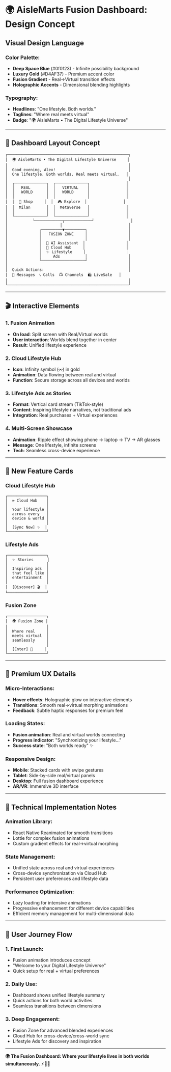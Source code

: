 # 🌍 AisleMarts Fusion Dashboard: Design Concept

## **Visual Design Language**

### **Color Palette:**
- **Deep Space Blue** (#0f0f23) - Infinite possibility background
- **Luxury Gold** (#D4AF37) - Premium accent color
- **Fusion Gradient** - Real→Virtual transition effects
- **Holographic Accents** - Dimensional blending highlights

### **Typography:**
- **Headlines**: "One lifestyle. Both worlds."
- **Taglines**: "Where real meets virtual"
- **Badge**: "🌍 AisleMarts • The Digital Lifestyle Universe"

---

## 🎨 **Dashboard Layout Concept**

```
┌─────────────────────────────────────────────────────┐
│  🌍 AisleMarts • The Digital Lifestyle Universe     │
│                                                     │
│  Good evening, Alex!                                │
│  One lifestyle. Both worlds. Real meets virtual.   │
│                                                     │
│  ┌──────────────┐  ┌──────────────┐                │
│  │   REAL       │  │   VIRTUAL    │                │
│  │   WORLD      │  │   WORLD      │                │
│  │              │  │              │                │
│  │  🏪 Shop     │  │  🎮 Explore  │                │
│  │  Milan       │  │  Metaverse   │                │
│  │              │  │              │                │
│  └──────────────┘  └──────────────┘                │
│           └────────────┬────────────┘                │
│                       │                             │
│              ┌─────────▼─────────┐                  │
│              │   FUSION ZONE     │                  │
│              │                   │                  │
│              │  🤖 AI Assistant  │                  │
│              │  🌊 Cloud Hub     │                  │
│              │  ✨ Lifestyle     │                  │
│              │     Ads           │                  │
│              └───────────────────┘                  │
│                                                     │
│  Quick Actions:                                     │
│  💬 Messages  📞 Calls  📺 Channels  🛍️ LiveSale   │
│                                                     │
└─────────────────────────────────────────────────────┘
```

---

## 🎬 **Interactive Elements**

### **1. Fusion Animation**
- **On load**: Split screen with Real/Virtual worlds
- **User interaction**: Worlds blend together in center
- **Result**: Unified lifestyle experience

### **2. Cloud Lifestyle Hub**
- **Icon**: Infinity symbol (∞) in gold
- **Animation**: Data flowing between real and virtual
- **Function**: Secure storage across all devices and worlds

### **3. Lifestyle Ads as Stories**
- **Format**: Vertical card stream (TikTok-style)
- **Content**: Inspiring lifestyle narratives, not traditional ads
- **Integration**: Real purchases + Virtual experiences

### **4. Multi-Screen Showcase**
- **Animation**: Ripple effect showing phone → laptop → TV → AR glasses
- **Message**: One lifestyle, infinite screens
- **Tech**: Seamless cross-device experience

---

## 🚀 **New Feature Cards**

### **Cloud Lifestyle Hub**
```
┌─────────────────┐
│  ∞ Cloud Hub    │
│                 │
│  Your lifestyle │
│  across every   │
│  device & world │
│                 │
│  [Sync Now] ✨  │
└─────────────────┘
```

### **Lifestyle Ads**
```
┌─────────────────┐
│  ✨ Stories      │
│                 │
│  Inspiring ads  │
│  that feel like │
│  entertainment  │
│                 │
│  [Discover] 🎬  │
└─────────────────┘
```

### **Fusion Zone**
```
┌─────────────────┐
│  🌍 Fusion Zone │
│                 │
│  Where real     │
│  meets virtual  │
│  seamlessly     │
│                 │
│  [Enter] 🔮     │
└─────────────────┘
```

---

## 💎 **Premium UX Details**

### **Micro-Interactions:**
- **Hover effects**: Holographic glow on interactive elements
- **Transitions**: Smooth real→virtual morphing animations  
- **Feedback**: Subtle haptic responses for premium feel

### **Loading States:**
- **Fusion animation**: Real and virtual worlds connecting
- **Progress indicator**: "Synchronizing your lifestyle..."
- **Success state**: "Both worlds ready" ✨

### **Responsive Design:**
- **Mobile**: Stacked cards with swipe gestures
- **Tablet**: Side-by-side real/virtual panels
- **Desktop**: Full fusion dashboard experience
- **AR/VR**: Immersive 3D interface

---

## 🌊 **Technical Implementation Notes**

### **Animation Library:**
- React Native Reanimated for smooth transitions
- Lottie for complex fusion animations
- Custom gradient effects for real→virtual morphing

### **State Management:**
- Unified state across real and virtual experiences
- Cross-device synchronization via Cloud Hub
- Persistent user preferences and lifestyle data

### **Performance Optimization:**
- Lazy loading for intensive animations
- Progressive enhancement for different device capabilities
- Efficient memory management for multi-dimensional data

---

## 🎯 **User Journey Flow**

### **1. First Launch:**
- Fusion animation introduces concept
- "Welcome to your Digital Lifestyle Universe"
- Quick setup for real + virtual preferences

### **2. Daily Use:**
- Dashboard shows unified lifestyle summary
- Quick actions for both world activities
- Seamless transitions between dimensions

### **3. Deep Engagement:**
- Fusion Zone for advanced blended experiences
- Cloud Hub for cross-device/cross-world sync
- Lifestyle Ads for discovery and inspiration

---

**🌍 The Fusion Dashboard: Where your lifestyle lives in both worlds simultaneously.** ⚡💎🌊